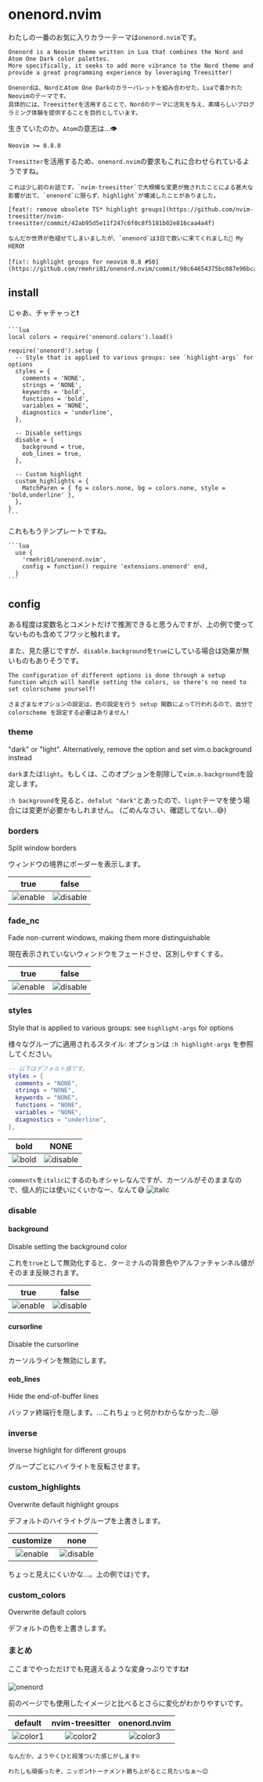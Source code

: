 # onenord.nvim

わたしの一番のお気に入りカラーテーマは`onenord.nvim`です。

```admonish info title = "[onenord.nvim](https://github.com/rmehri01/onenord.nvim)"
Onenord is a Neovim theme written in Lua that combines the Nord and Atom One Dark color palettes.
More specifically, it seeks to add more vibrance to the Nord theme and provide a great programming experience by leveraging Treesitter!

Onenordは、NordとAtom One Darkのカラーパレットを組み合わせた、Luaで書かれたNeovimのテーマです。
具体的には、Treesitterを活用することで、Nordのテーマに活気を与え、素晴らしいプログラミング体験を提供することを目的としています。
```

生きていたのか。`Atom`の意志は...👁️

```admonish info title="Requirements"
Neovim >= 0.8.0
```

`Treesitter`を活用するため、`onenord.nvim`の要求もこれに合わせられているようですね。

```admonish note
これは少し前のお話です。`nvim-treesitter`で大規模な変更が施されたことによる甚大な影響が出て、`onenord`に限らず、highlight`が壊滅したことがありました。

[feat!: remove obsolete TS* highlight groups](https://github.com/nvim-treesitter/nvim-treesitter/commit/42ab95d5e11f247c6f0c8f5181b02e816caa4a4f)

なんだか世界が色褪せてしまいましたが、`onenord`は3日で救いに来てくれました🤗 My HERO❗

[fix!: highlight groups for neovim 0.8 #50](https://github.com/rmehri01/onenord.nvim/commit/98c64654375bc087e96bca08fd194066d778717c)
```

## install

じゃあ、チャチャっと❗

~~~admonish example title="extensions/onenord.lua"
```lua
local colors = require('onenord.colors').load()

require('onenord').setup {
  -- Style that is applied to various groups: see `highlight-args` for options
  styles = {
    comments = 'NONE',
    strings = 'NONE',
    keywords = 'bold',
    functions = 'bold',
    variables = 'NONE',
    diagnostics = 'underline',
  },

  -- Disable settings
  disable = {
    background = true,
    eob_lines = true,
  },

  -- Custom highlight
  custom_highlights = {
    MatchParen = { fg = colors.none, bg = colors.none, style = 'bold,underline' },
  },
}
```
~~~

これももうテンプレートですね。

~~~admonish example title="extensions/init.lua"
```lua
  use {
    'rmehri01/onenord.nvim',
    config = function() require 'extensions.onenord' end,
  }
```
~~~

## config

ある程度は変数名とコメントだけで推測できると思うんですが、上の例で使ってないものも含めてフワッと触れます。

また、見た感じですが、`disable.background`を`true`にしている場合は効果が無いものもありそうです。

~~~admonish info title="[Configuration](https://github.com/rmehri01/onenord.nvim#configuration)"
The configuration of different options is done through a setup function which will handle setting the colors, so there's no need to set colorscheme yourself!

さまざまなオプションの設定は、色の設定を行う setup 関数によって行われるので、自分で colorscheme を設定する必要はありません!
~~~

### theme

"dark" or "light". Alternatively, remove the option and set vim.o.background instead

`dark`または`light`。もしくは、このオプションを削除して`vim.o.background`を設定します。

`:h background`を見ると、`defalut "dark"`とあったので、`light`テーマを使う場合には変更が必要かもしれません。
(ごめんなさい、確認してない...😅)

### borders

Split window borders

ウィンドウの境界にボーダーを表示します。

|true|false|
|:---:|:---:|
|![enable](img/borders-true.webp)|![disable](img/borders-false.webp)|

### fade_nc

Fade non-current windows, making them more distinguishable

現在表示されていないウィンドウをフェードさせ、区別しやすくする。

|true|false|
|:---:|:---:|
|![enable](img/fade_nc-true.webp)|![disable](img/fade_nc-false.webp)|

### styles

Style that is applied to various groups: see `highlight-args` for options

様々なグループに適用されるスタイル: オプションは `:h highlight-args` を参照してください。

```lua
-- 以下はデフォルト値です。
styles = {
  comments = "NONE",
  strings = "NONE",
  keywords = "NONE",
  functions = "NONE",
  variables = "NONE",
  diagnostics = "underline",
},
```

|bold|NONE|
|:---:|:---:|
|![bold](img/style-bold.webp)|![disable](img/style-none.webp)|

`comments`を`italic`にするのもオシャレなんですが、カーソルがそのままなので、個人的には使いにくいかなー、なんて😅
![italic](img/italic.webp)


### disable

#### background

Disable setting the background color

これを`true`として無効化すると、ターミナルの背景色やアルファチャンネル値がそのまま反映されます。

|true|false|
|:---:|:---:|
|![enable](img/background-true.webp)|![disable](img/background-false.webp)|

#### cursorline

Disable the cursorline

カーソルラインを無効にします。

#### eob_lines

Hide the end-of-buffer lines

バッファ終端行を隠します。...これちょっと何かわからなかった...😿

### inverse

Inverse highlight for different groups

グループごとにハイライトを反転させます。

### custom_highlights

Overwrite default highlight groups

デフォルトのハイライトグループを上書きします。

|customize|none|
|:---:|:---:|
|![enable](img/custom_highlight.webp)|![disable](img/custom_highlight-none.webp)|

ちょっと見えにくいかな...。上の例では`}`です。

### custom_colors

Overwrite default colors

デフォルトの色を上書きします。

### まとめ

ここまでやっただけでも見違えるような変身っぷりですね❗

![onenord](img/onenord.webp)

前のページでも使用したイメージと比べるとさらに変化がわかりやすいです。

|default|nvim-treesitter|onenord.nvim|
|:---:|:---:|:---:|
|![color1](img/color1.webp)|![color2](img/color2.webp)|![color3](img/color3.webp)|

```admonish success
なんだか、ようやくひと段落ついた感じがします☺️

わたしも頑張ったぞ、ニッポン❗トーナメント勝ち上がるとこ見たいなぁ〜😌
```
